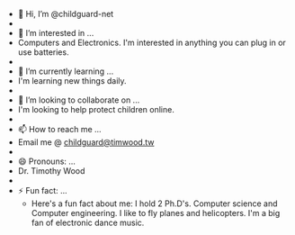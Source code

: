 - 👋 Hi, I’m @childguard-net
- 
- 👀 I’m interested in ...
- Computers and Electronics. I'm interested in anything you can plug in or use batteries.
- 
- 🌱 I’m currently learning ...
- I'm learning new things daily.
- 
- 💞️ I’m looking to collaborate on ...
- I'm looking to help protect children online.
- 
- 📫 How to reach me ...
- Email me @ childguard@timwood.tw
- 
- 😄 Pronouns: ...
- Dr. Timothy Wood
- 
- ⚡ Fun fact: ...
  - Here's a fun fact about me: I hold 2 Ph.D's. Computer science and Computer engineering. I like to fly planes and helicopters. I'm a big fan of electronic dance music.

<!---
childguard-net/childguard-net is a ✨ special ✨ repository because its `README.md` (this file) appears on your GitHub profile.
You can click the Preview link to take a look at your changes.
--->
